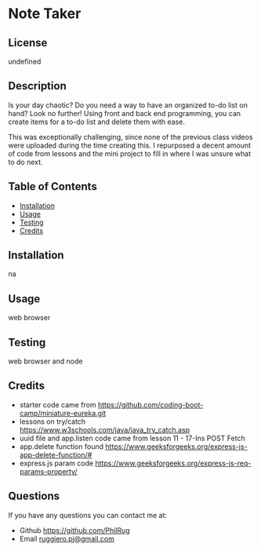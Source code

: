 # Note Taker
## License

undefined
## Description
Is your day chaotic? Do you need a way to have an organized to-do list on hand? Look no further! Using front and back end programming, you can create items for a to-do list and delete them with ease.

This was exceptionally challenging, since none of the previous class videos were uploaded during the time creating this. I repurposed a decent amount of code from lessons and the mini project to fill in where I was unsure what to do next.
    
## Table of Contents
    
- [Installation](#installation)
- [Usage](#usage)
- [Testing](#test)
- [Credits](#credits)
    
## Installation
na
    
## Usage
web browser
    
## Testing
web browser and node

## Credits
- starter code came from https://github.com/coding-boot-camp/miniature-eureka.git
- lessons on try/catch https://www.w3schools.com/java/java_try_catch.asp
- uuid file and app.listen code came from lesson 11 - 17-Ins POST Fetch
- app.delete function found https://www.geeksforgeeks.org/express-js-app-delete-function/#
- express.js param code https://www.geeksforgeeks.org/express-js-req-params-property/
    
## Questions
If you have any questions you can contact me at:
- Github https://github.com/PhilRug
- Email ruggiero.pj@gmail.com
